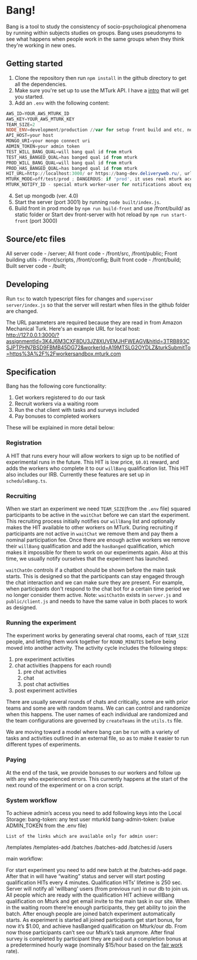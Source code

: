 # Bang!

Bang is a tool to study the consistency of socio-psychological phenomena by running within subjects studies on groups. Bang uses pseudonyms to see what happens when people work in the same groups when they think they're working in new ones.

## Getting started

1. Clone the repository then run `npm install` in the github directory to get all the dependencies.
2. Make sure you're set up to use the MTurk API. I have a [intro](https://glitch.com/edit/#!/mturk) that will get you started.
3. Add an `.env` with the following content:

```PowerShell
AWS_ID=YOUR_AWS_MTURK_ID
AWS_KEY=YOUR_AWS_MTURK_KEY
TEAM_SIZE=2
NODE_ENV=development/production //var for setup front build and etc, not for mturk
API_HOST=your host
MONGO_URI=your mongo connect uri
ADMIN_TOKEN=your admin token
TEST_WILL_BANG_QUAL=will bang qual id from mturk
TEST_HAS_BANGED_QUAL=has banged qual id from mturk
PROD_WILL_BANG_QUAL=will bang qual id from mturk
PROD_HAS_BANGED_QUAL=has banged qual id from mturk
HIT_URL=http://localhost:3000/ or https://bang-dev.deliveryweb.ru/, url for mturk mail when FRAME=OFF
MTURK_MODE=off/test/prod ; DANGEROUS: if 'prod', it uses real mturk account; if no - sandbox, if 'off' - work without mturk.
MTURK_NOTIFY_ID - special mturk worker-user for notifications about experiment.
```

4. Set up mongodb (ver. 4.0)
5. Start the server (port 3001) by running `node built/index.js`.
6. Build front in prod mode by `npm run build-front` and use /front/build/ as static folder or
   Start dev front-server with hot reload by `npm run start-front` (port 3000)

## Source/etc files

All server code - /server;
All front code - /front/src, /front/public;
Front building utils - /front/scripts, /front/config;
Built front code - /front/build;
Built server code - /built;

## Developing

Run `tsc` to watch typescript files for changes and `supervisor server/index.js` so that the server will restart when files in the github folder are changed.

The URL parameters are required because they are read in from Amazon Mechanical Turk. Here's an example URL for local host: http://127.0.0.1:3000/?assignmentId=3K4J6M3CXF8DU3JZ8XUVEMJHFWEAGV&hitId=3TRB893CSJPTPHN7BSD9FBMB45DG72&workerId=A19MTSLG2OYDLZ&turkSubmitTo=https%3A%2F%2Fworkersandbox.mturk.com

## Specification

Bang has the following core functionality:

1. Get workers registered to do our task
2. Recruit workers via a waiting room
3. Run the chat client with tasks and surveys included
4. Pay bonuses to completed workers

These will be explained in more detail below:

### Registration

A HIT that runs every hour will allow workers to sign up to be notified of experimental runs in the future. This HIT is low price, `$0.01` reward, and adds the workers who complete it to our `willBang` qualification list. This HIT also includes our IRB. Currently these features are set up in `scheduleBang.ts`.

### Recruiting

When we start an experiment we need `TEAM_SIZE`(from the `.env` file) squared participants to be active in the `waitChat` before we can start the experiment. This recruiting process initially notifies our `willBang` list and optionally makes the HIT available to other workers on MTurk. During recruiting if participants are not active in `waitChat` we remove them and pay them a nominal participation fee. Once there are enough active workers we remove their `willBang` qualification and add the `hasBanged` qualification, which makes it impossible for them to work on our experiments again. Also at this time, we usually notify ourselves that the experiment has launched.

`waitChatOn` controls if a chatbot should be shown before the main task starts. This is designed so that the participants can stay engaged through the chat interaction and we can make sure they are present. For example, when participants don't respond to the chat bot for a certain time period we no longer consider them active.
Note: `waitChatOn` exists in `server.js` and `public/client.js` and needs to have the same value in both places to work as designed.

### Running the experiment

The experiment works by generating several chat rooms, each of `TEAM_SIZE` people, and letting them work together for `ROUND_MINUTES` before being moved into another activity. The activity cycle includes the following steps:

1. pre experiment activities
2. chat activities (happens for each round)
   1. pre chat activities
   2. chat
   3. post chat activities
3. post experiment activities

There are usually several rounds of chats and critically, some are with prior teams and some are with random teams. We can can control and randomize when this happens. The user names of each individual are randomized and the team configurations are governed by `createTeams` in the `utils.ts` file.

We are moving toward a model where bang can be run with a variety of tasks and activities outlined in an external file, so as to make it easier to run different types of experiments.

### Paying

At the end of the task, we provide bonuses to our workers and follow up with any who experienced errors. This currently happens at the start of the next round of the experiment or on a cron script.

### System workflow

To achieve admin’s access you need to add following keys into the Local Storage:
bang-token: any test user mturkId
bang-admin-token: (value ADMIN_TOKEN from the .env file)

    List of the links which are available only for admin user:

/templates
/templates-add
/batches
/batches-add
/batches:id
/users

main workflow:

For start experiment you need to add new batch at the /batches-add page. After that in will have “waiting” status and server will start posting qualification HITs every 4 minutes.
Qualification HITs’ lifetime is 250 sec. Server will notify all 'willbang' users (from previous run) in our db to join us.
All people which are ready with the qualification HIT achieve willBang qualification on Mturk and get email invite to the main task in our site.
When in the waiting room there’re enough participants, they get ability to join the batch. After enough people are joined batch experiment automatically starts.
As experiment is started all joined participants get start bonus, for now it’s $1.00, and achieve hasBanged qualification on Mturk/our db. 
From now those participants can’t see our Mturk’s task anymore. After final survey is completed by participant they are paid out a completion bonus at a predetermined hourly wage (nominally $15/hour based on the [fair work](https://fairwork.stanford.edu) rate).
